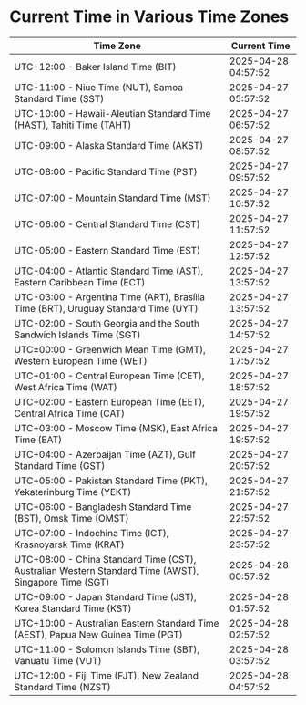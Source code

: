 # Current Time in Various Time Zones

| Time Zone | Current Time |
|-----------|--------------|
| UTC-12:00 - Baker Island Time (BIT) | 2025-04-28 04:57:52 |
| UTC-11:00 - Niue Time (NUT), Samoa Standard Time (SST) | 2025-04-27 05:57:52 |
| UTC-10:00 - Hawaii-Aleutian Standard Time (HAST), Tahiti Time (TAHT) | 2025-04-27 06:57:52 |
| UTC-09:00 - Alaska Standard Time (AKST) | 2025-04-27 08:57:52 |
| UTC-08:00 - Pacific Standard Time (PST) | 2025-04-27 09:57:52 |
| UTC-07:00 - Mountain Standard Time (MST) | 2025-04-27 10:57:52 |
| UTC-06:00 - Central Standard Time (CST) | 2025-04-27 11:57:52 |
| UTC-05:00 - Eastern Standard Time (EST) | 2025-04-27 12:57:52 |
| UTC-04:00 - Atlantic Standard Time (AST), Eastern Caribbean Time (ECT) | 2025-04-27 13:57:52 |
| UTC-03:00 - Argentina Time (ART), Brasília Time (BRT), Uruguay Standard Time (UYT) | 2025-04-27 13:57:52 |
| UTC-02:00 - South Georgia and the South Sandwich Islands Time (SGT) | 2025-04-27 14:57:52 |
| UTC±00:00 - Greenwich Mean Time (GMT), Western European Time (WET) | 2025-04-27 17:57:52 |
| UTC+01:00 - Central European Time (CET), West Africa Time (WAT) | 2025-04-27 18:57:52 |
| UTC+02:00 - Eastern European Time (EET), Central Africa Time (CAT) | 2025-04-27 19:57:52 |
| UTC+03:00 - Moscow Time (MSK), East Africa Time (EAT) | 2025-04-27 19:57:52 |
| UTC+04:00 - Azerbaijan Time (AZT), Gulf Standard Time (GST) | 2025-04-27 20:57:52 |
| UTC+05:00 - Pakistan Standard Time (PKT), Yekaterinburg Time (YEKT) | 2025-04-27 21:57:52 |
| UTC+06:00 - Bangladesh Standard Time (BST), Omsk Time (OMST) | 2025-04-27 22:57:52 |
| UTC+07:00 - Indochina Time (ICT), Krasnoyarsk Time (KRAT) | 2025-04-27 23:57:52 |
| UTC+08:00 - China Standard Time (CST), Australian Western Standard Time (AWST), Singapore Time (SGT) | 2025-04-28 00:57:52 |
| UTC+09:00 - Japan Standard Time (JST), Korea Standard Time (KST) | 2025-04-28 01:57:52 |
| UTC+10:00 - Australian Eastern Standard Time (AEST), Papua New Guinea Time (PGT) | 2025-04-28 02:57:52 |
| UTC+11:00 - Solomon Islands Time (SBT), Vanuatu Time (VUT) | 2025-04-28 03:57:52 |
| UTC+12:00 - Fiji Time (FJT), New Zealand Standard Time (NZST) | 2025-04-28 04:57:52 |
